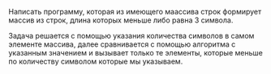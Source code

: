 Написать программу, которая из имеющего маассива строк формирует массив из строк, длина которых меньше либо равна 3 символа.

Задача решается с помощью указания количества символов в самом элементе массива, далее сравнивается с помощью алгоритма с указанным значением и вызывает только
те элементы, которые меньше по количеству символом которые мы указываем.

